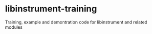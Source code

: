 # libinstrument-training
Training, example and demontration code for libinstrument and related modules
